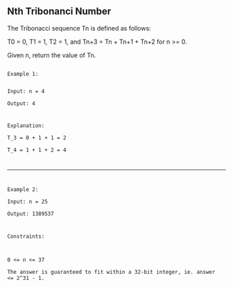 ## Nth Tribonanci Number
The Tribonacci sequence Tn is defined as follows: 

T0 = 0, T1 = 1, T2 = 1, and Tn+3 = Tn + Tn+1 + Tn+2 for n >= 0.  

Given n, return the value of Tn.  


<code>
Example 1:  

Input:  n = 4   
Output: 4  

Explanation:  
T_3 = 0 + 1 + 1 = 2  
T_4 = 1 + 1 + 2 = 4  
   
-----
   
Example 2:  
Input: n = 25  
Output: 1389537  


Constraints:

0 <= n <= 37  
The answer is guaranteed to fit within a 32-bit integer, ie. answer <= 2^31 - 1.
</code>